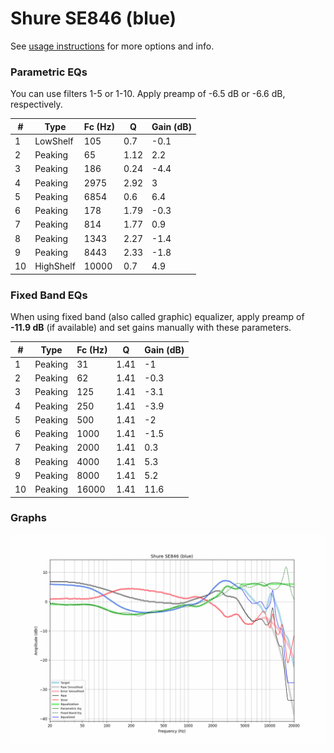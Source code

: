 # Shure SE846 (blue)
See [usage instructions](https://github.com/jaakkopasanen/AutoEq#usage) for more options and info.

### Parametric EQs
You can use filters 1-5 or 1-10. Apply preamp of -6.5 dB or -6.6 dB, respectively.

|   # | Type      |   Fc (Hz) |    Q |   Gain (dB) |
|-----|-----------|-----------|------|-------------|
|   1 | LowShelf  |       105 | 0.7  |        -0.1 |
|   2 | Peaking   |        65 | 1.12 |         2.2 |
|   3 | Peaking   |       186 | 0.24 |        -4.4 |
|   4 | Peaking   |      2975 | 2.92 |         3   |
|   5 | Peaking   |      6854 | 0.6  |         6.4 |
|   6 | Peaking   |       178 | 1.79 |        -0.3 |
|   7 | Peaking   |       814 | 1.77 |         0.9 |
|   8 | Peaking   |      1343 | 2.27 |        -1.4 |
|   9 | Peaking   |      8443 | 2.33 |        -1.8 |
|  10 | HighShelf |     10000 | 0.7  |         4.9 |

### Fixed Band EQs
When using fixed band (also called graphic) equalizer, apply preamp of **-11.9 dB** (if available) and set gains manually with these parameters.

|   # | Type    |   Fc (Hz) |    Q |   Gain (dB) |
|-----|---------|-----------|------|-------------|
|   1 | Peaking |        31 | 1.41 |        -1   |
|   2 | Peaking |        62 | 1.41 |        -0.3 |
|   3 | Peaking |       125 | 1.41 |        -3.1 |
|   4 | Peaking |       250 | 1.41 |        -3.9 |
|   5 | Peaking |       500 | 1.41 |        -2   |
|   6 | Peaking |      1000 | 1.41 |        -1.5 |
|   7 | Peaking |      2000 | 1.41 |         0.3 |
|   8 | Peaking |      4000 | 1.41 |         5.3 |
|   9 | Peaking |      8000 | 1.41 |         5.2 |
|  10 | Peaking |     16000 | 1.41 |        11.6 |

### Graphs
![](./Shure%20SE846%20(blue).png)
